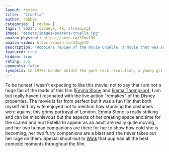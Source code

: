 ```yaml
---
layout: review
title:  "Cruella"
author: robbie
categories: [ review ]
tags: ['2021', disney+, 4k, streaming]
image: "assets/images/posters/cruella.jpg"
amazon-physical: https://amzn.to/3Imvl99
amazon-video: https://amzn.to/3IqgCtQ
description: "Robbie's review of the movie Cruella. A movie that was so much better then I thought it could be."
featured: true
hidden: true
rating: 3.5
comments: false
synopsis: In 1970s London amidst the punk rock revolution, a young grifter named Estella is determined to make a name for herself with her designs. She befriends a pair of young thieves who appreciate her appetite for mischief, and together they are able to build a life for themselves on the London streets. One day, Estella’s flair for fashion catches the eye of the Baroness von Hellman, a fashion legend who is devastatingly chic and terrifyingly haute. But their relationship sets in motion a course of events and revelations that will cause Estella to embrace her wicked side and become the raucous, fashionable and revenge-bent Cruella.
---
```



To be honest I wasn't expecting to like this movie, not to say that I am not a huge fan of the leads of this film (<a href="https://www.imdb.com/name/nm1297015/">Emma Stone</a> and <a href="https://www.imdb.com/name/nm0000668/">Emma Thompson</a>), I am but really haven't resonated with the live action "remakes" of the Disney properties.  The movie is far from perfect but it was a fun film that both myself and my wife enjoyed not to mention how stunning the costumes were against this grimy portrayal of London.  Emma Stone is really striking and can be mischievous but the aspects of her creating space and time for the scared and hurt Estella to appear as an adult are really quite moving, and her two human companions are there for her to show how cold she is becoming, her two furry companions are a blast and she never takes out her rage on them.  Special shout-out to <a href="https://disney.fandom.com/wiki/Wink">Wink</a> that pup had all the best comedic moments throughout the film. 